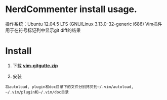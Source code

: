 <h1> NerdCommenter install usage. </h1>
操作系统：Ubuntu 12.04.5 LTS (GNU/Linux 3.13.0-32-generic i686) 
Vim插件用于在符号标记列中显示git diff的结果

# Install
1. 下载 **[vim-gitgutte.zip](https://github.com/airblade/vim-gitgutter/archive/refs/heads/master.zip)**

2. 安装
```
将autoload, plugin和doc目录下的文件分别拷贝到~/.vim/autoload, ~/.vim/plugin和~/.vim/doc目录
```

